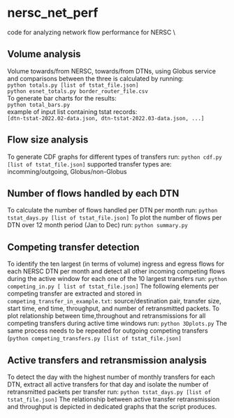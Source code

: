 # nersc_net_perf
code for analyzing network flow performance for NERSC \

## Volume analysis
Volume towards/from NERSC, towards/from DTNs, using Globus service and comparisons between the three is calculated by running: \
`python totals.py [list of tstat_file.json]` \
`python esnet_totals.py border_router_file.csv`\
To generate bar charts for the results: \
`python total_bars.py`\
example of input list containing tstat records:\
`[dtn-tstat-2022.02-data.json, dtn-tstat-2022.03-data.json, ...]`
## Flow size analysis
To generate CDF graphs for different types of transfers run:
`python cdf.py [list of tstat_file.json]`
supported transfer types are: incomming/outgoing, Globus/non-Globus

## Number of flows handled by each DTN
To calculate the number of flows handled per DTN per month run:
`python tstat_days.py [list of tstat_file.json]`
To plot the number of flows per DTN over 12 month period (Jan to Dec) run:
`python summary.py`

## Competing transfer detection
To identify the ten largest (in terms of volume)
ingress and egress flows for each NERSC DTN per month and detect all
other incoming competing flows during the active window for each one
of the 10 largest transfers run:
`python competing_in.py [ list of tstat_file.json]`
 The following elements per competing transfer are extracted and stored in `competing_transfer_in_example.txt`: source/destination pair, transfer size, start time, end time, throughput, and number of retransmitted packets.
 To plot relationship between time,throughout and retransmissions for all competing transfers during active time windows run:
 `python 3Dplots.py`
 The same process needs to be repeated for outgoing competing transfers (`python competing_transfers.py [list of tstat_file.json]`

 ## Active transfers and retransmission analysis
To detect the day with the highest number of monthly transfers for each DTN, extract all active transfers for that day and isolate the number of retransmitted packets per transfer run:
`python tstat_days.py [list of tstat_file.json]`
The relationship between active transfer retransmission and throughput is depicted in dedicated graphs that the script produces.
